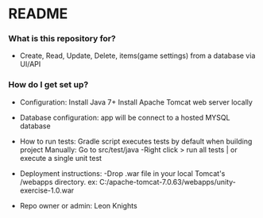 # README #

### What is this repository for? ###
* Create, Read, Update, Delete, items(game settings) from a database via UI/API

### How do I get set up? ###
* Configuration:
    Install Java 7+
    Install Apache Tomcat web server locally

* Database configuration: app will be connect to a hosted MYSQL database

* How to run tests:
    Gradle script executes tests by default when building project
    Manually: Go to src/test/java
               -Right click > run all tests | or execute a single unit test

* Deployment instructions:
    -Drop .war file in your local Tomcat's /webapps directory.
        ex:  C:/apache-tomcat-7.0.63/webapps/unity-exercise-1.0.war

* Repo owner or admin:
    Leon Knights